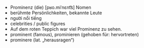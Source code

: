 
- Prominenz (die)	[pʁo.miˈnɛnt͡s]	Nomen	
- berühmte Persönlichkeiten, bekannte Leute
- người nổi tiếng	
- celebrities / public figures
- Auf dem roten Teppich war viel Prominenz zu sehen.	
- prominent (famous), prominieren (gehoben für: hervortreten)	
- prominere (lat. „herausragen“)